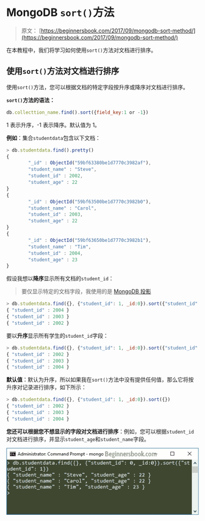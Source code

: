 # MongoDB `sort()`方法

> 原文： [https://beginnersbook.com/2017/09/mongodb-sort-method/](https://beginnersbook.com/2017/09/mongodb-sort-method/)

在本教程中，我们将学习如何使用`sort()`方法对文档进行排序。

## 使用`sort()`方法对文档进行排序

使用`sort()`方法，您可以根据文档的特定字段按升序或降序对文档进行排序。

**`sort()`方法的语法：**

```js
db.collecttion_name.find().sort({field_key:1 or -1})
```

1 表示升序，-1 表示降序。默认值为 1。

**例如**：集合`studentdata`包含以下文档：

```js
> db.studentdata.find().pretty()
{
        "_id" : ObjectId("59bf63380be1d7770c3982af"),
        "student_name" : "Steve",
        "student_id" : 2002,
        "student_age" : 22
}
{
        "_id" : ObjectId("59bf63500be1d7770c3982b0"),
        "student_name" : "Carol",
        "student_id" : 2003,
        "student_age" : 22
}
{
        "_id" : ObjectId("59bf63650be1d7770c3982b1"),
        "student_name" : "Tim",
        "student_id" : 2004,
        "student_age" : 23
}
```

假设我想以**降序**显示所有文档的`student_id`：

> 要仅显示特定的文档字段，我使用的是 [MongoDB 投影](https://beginnersbook.com/2017/09/mongodb-projection/)

```js
> db.studentdata.find({}, {"student_id": 1, _id:0}).sort({"student_id": -1})
{ "student_id" : 2004 }
{ "student_id" : 2003 }
{ "student_id" : 2002 }
```

要以**升序**显示所有学生的`student_id`字段：

```js
> db.studentdata.find({}, {"student_id": 1, _id:0}).sort({"student_id": 1})
{ "student_id" : 2002 }
{ "student_id" : 2003 }
{ "student_id" : 2004 }
```

**默认值**：默认为升序，所以如果我在`sort()`方法中没有提供任何值，那么它将按升序对记录进行排序，如下所示：

```js
> db.studentdata.find({}, {"student_id": 1, _id:0}).sort({})
{ "student_id" : 2002 }
{ "student_id" : 2003 }
{ "student_id" : 2004 }
```

**您还可以根据您不想显示的字段对文档进行排序**：例如，您可以根据`student_id`对文档进行排序，并显示`student_age`和`student_name`字段。

![MongoDB Sort Documents](img/3f3a87402f177880235c5d54006d05ef.jpg)